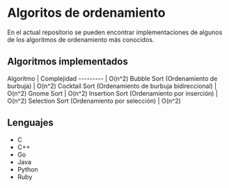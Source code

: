Algoritos de ordenamiento
===================================================

En el actual repositorio se pueden encontrar implementaciones de algunos de los algoritmos de ordenamiento más conocidos.

Algoritmos implementados
------------------------

Algoritmo | Complejidad
--------- | O(n^2)
Bubble Sort (Ordenamiento de burbuja) | O(n^2)
Cocktail Sort (Ordenamiento de burbuja bidireccional) | O(n^2)
Gnome Sort | O(n^2)
Insertion Sort (Ordenamiento por inserción) | O(n^2)
Selection Sort (Ordenamiento por selección) | O(n^2)

Lenguajes
---------

* C
* C++
* Go
* Java
* Python
* Ruby

